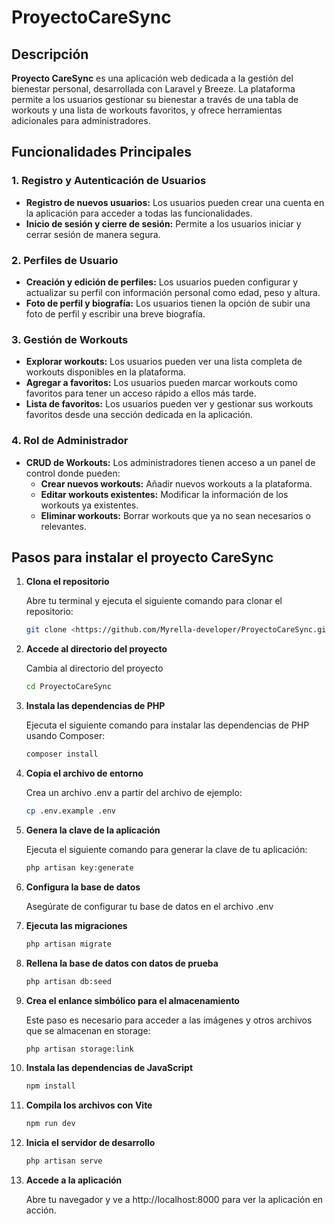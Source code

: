 # ProyectoCareSync

## Descripción

**Proyecto CareSync** es una aplicación web dedicada a la gestión del bienestar personal, desarrollada con Laravel y Breeze. La plataforma permite a los usuarios gestionar su bienestar a través de una tabla de workouts y una lista de workouts favoritos, y ofrece herramientas adicionales para administradores.

## Funcionalidades Principales

### 1. Registro y Autenticación de Usuarios
- **Registro de nuevos usuarios:** Los usuarios pueden crear una cuenta en la aplicación para acceder a todas las funcionalidades.
- **Inicio de sesión y cierre de sesión:** Permite a los usuarios iniciar y cerrar sesión de manera segura.

### 2. Perfiles de Usuario
- **Creación y edición de perfiles:** Los usuarios pueden configurar y actualizar su perfil con información personal como edad, peso y altura.
- **Foto de perfil y biografía:** Los usuarios tienen la opción de subir una foto de perfil y escribir una breve biografía.

### 3. Gestión de Workouts
- **Explorar workouts:** Los usuarios pueden ver una lista completa de workouts disponibles en la plataforma.
- **Agregar a favoritos:** Los usuarios pueden marcar workouts como favoritos para tener un acceso rápido a ellos más tarde.
- **Lista de favoritos:** Los usuarios pueden ver y gestionar sus workouts favoritos desde una sección dedicada en la aplicación.

### 4. Rol de Administrador
- **CRUD de Workouts:** Los administradores tienen acceso a un panel de control donde pueden:
  - **Crear nuevos workouts:** Añadir nuevos workouts a la plataforma.
  - **Editar workouts existentes:** Modificar la información de los workouts ya existentes.
  - **Eliminar workouts:** Borrar workouts que ya no sean necesarios o relevantes.

## Pasos para instalar el proyecto CareSync

1. **Clona el repositorio**

   Abre tu terminal y ejecuta el siguiente comando para clonar el repositorio:

   ```bash
   git clone <https://github.com/Myrella-developer/ProyectoCareSync.git>

2. **Accede al directorio del proyecto**

    Cambia al directorio del proyecto

    ```bash
    cd ProyectoCareSync

3. **Instala las dependencias de PHP**

    Ejecuta el siguiente comando para instalar las dependencias de PHP usando Composer:

    ```bash
    composer install

4. **Copia el archivo de entorno**

    Crea un archivo .env a partir del archivo de ejemplo:

    ```bash
    cp .env.example .env

5. **Genera la clave de la aplicación**

    Ejecuta el siguiente comando para generar la clave de tu aplicación:

    ```bash
    php artisan key:generate

6. **Configura la base de datos**

    Asegúrate de configurar tu base de datos en el archivo .env

7. **Ejecuta las migraciones**

    ```bash
    php artisan migrate

8. **Rellena la base de datos con datos de prueba**

    ```bash
    php artisan db:seed

9. **Crea el enlance simbólico para el almacenamiento**

   Este paso es necesario para acceder a las imágenes y otros archivos que se almacenan en storage:

    ```bash
    php artisan storage:link

10. **Instala las dependencias de JavaScript**

    ```bash
    npm install

11. **Compila los archivos con Vite**

    ```bash
    npm run dev

12. **Inicia el servidor de desarrollo**

    ```bash
    php artisan serve

13. **Accede a la aplicación**

    Abre tu navegador y ve a http://localhost:8000 para ver la aplicación en acción.

